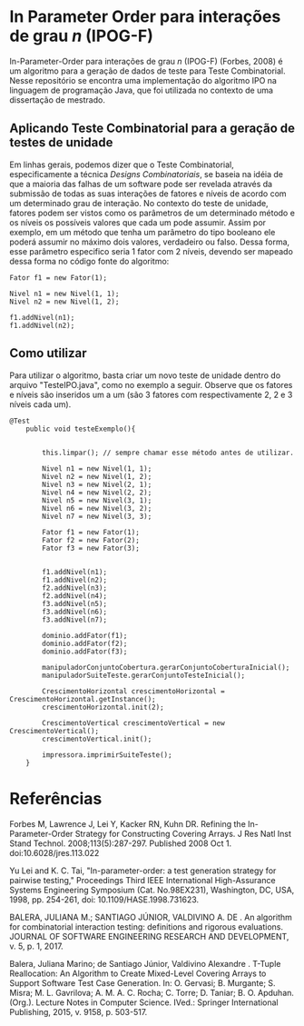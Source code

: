 # In Parameter Order para interações de grau *n* (IPOG-F)

In-Parameter-Order para interações de grau *n* (IPOG-F) (Forbes, 2008) é um algoritmo  para a geração de dados de teste para Teste Combinatorial. Nesse repositório se encontra uma implementação do algoritmo IPO na linguagem de programação Java, que foi utilizada no contexto de uma dissertação de mestrado. 

## Aplicando Teste Combinatorial para a geração de testes de unidade 

Em linhas gerais, podemos dizer que o Teste Combinatorial, especificamente a técnica *Designs Combinatoriais*, se baseia na idéia de que a maioria das falhas de um software pode ser revelada através da submissão de todas as suas interações de fatores e níveis de acordo com um determinado grau de interação. No contexto do teste de unidade, fatores podem ser vistos como os parâmetros de um determinado método e os níveis os possíveis valores que cada um pode assumir. Assim por exemplo, em um método que tenha um parâmetro do tipo booleano ele poderá assumir no máximo dois valores, verdadeiro ou falso. Dessa forma, esse parâmetro especifico seria 1 fator com 2 níveis, devendo ser mapeado dessa forma no código fonte do algoritmo:



```
Fator f1 = new Fator(1);

Nivel n1 = new Nivel(1, 1);
Nivel n2 = new Nivel(1, 2);

f1.addNivel(n1);
f1.addNivel(n2);

```
## Como utilizar

Para utilizar o algoritmo, basta criar um novo teste de unidade dentro do arquivo "TesteIPO.java", como no exemplo a seguir. Observe que os fatores e níveis são inseridos um a um (são 3 fatores com respectivamente 2, 2 e 3 níveis cada um).   


```
@Test
	public void testeExemplo(){
		
		
		this.limpar(); // sempre chamar esse método antes de utilizar.

		Nivel n1 = new Nivel(1, 1);
		Nivel n2 = new Nivel(1, 2);
		Nivel n3 = new Nivel(2, 1);
		Nivel n4 = new Nivel(2, 2);
		Nivel n5 = new Nivel(3, 1);
		Nivel n6 = new Nivel(3, 2);
		Nivel n7 = new Nivel(3, 3);

		Fator f1 = new Fator(1);
		Fator f2 = new Fator(2);
		Fator f3 = new Fator(3);

		
		f1.addNivel(n1);
		f1.addNivel(n2);
		f2.addNivel(n3); 
		f2.addNivel(n4);
		f3.addNivel(n5);
		f3.addNivel(n6);
		f3.addNivel(n7);
		
		dominio.addFator(f1);
		dominio.addFator(f2);
		dominio.addFator(f3);
		
		manipuladorConjuntoCobertura.gerarConjuntoCoberturaInicial();
		manipuladorSuiteTeste.gerarConjuntoTesteInicial();
		
		CrescimentoHorizontal crescimentoHorizontal = CrescimentoHorizontal.getInstance();
		crescimentoHorizontal.init(2);
		
		CrescimentoVertical crescimentoVertical = new CrescimentoVertical();
		crescimentoVertical.init();
		
		impressora.imprimirSuiteTeste();	 
	}

```	
     






# Referências

Forbes M, Lawrence J, Lei Y, Kacker RN, Kuhn DR. Refining the In-Parameter-Order Strategy for Constructing Covering Arrays. J Res Natl Inst Stand Technol. 2008;113(5):287-297. Published 2008 Oct 1. doi:10.6028/jres.113.022

Yu Lei and K. C. Tai, "In-parameter-order: a test generation strategy for pairwise testing," Proceedings Third IEEE International High-Assurance Systems Engineering Symposium (Cat. No.98EX231), Washington, DC, USA, 1998, pp. 254-261, doi: 10.1109/HASE.1998.731623.

BALERA, JULIANA M.; SANTIAGO JÚNIOR, VALDIVINO A. DE . An algorithm for combinatorial interaction testing: definitions and rigorous evaluations. JOURNAL OF SOFTWARE ENGINEERING RESEARCH AND DEVELOPMENT, v. 5, p. 1, 2017.

Balera, Juliana Marino; de Santiago Júnior, Valdivino Alexandre . T-Tuple Reallocation: An Algorithm to Create Mixed-Level Covering Arrays to Support Software Test Case Generation. In: O. Gervasi; B. Murgante; S. Misra; M. L. Gavrilova; A. M. A. C. Rocha; C. Torre; D. Taniar; B. O. Apduhan. (Org.). Lecture Notes in Computer Science. IVed.: Springer International Publishing, 2015, v. 9158, p. 503-517.
